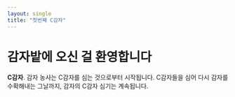 ```yaml
---
layout: single
title: "첫번째 C감자"
---
```

# 감자밭에 오신 걸 환영합니다

**C감자**. 감자 농사는 C감자를 심는 것으로부터 시작됩니다. 
C감자들을 심어 다시 감자를 수확해내는 그날까지,
감자의 C감자 심기는 계속됩니다.
